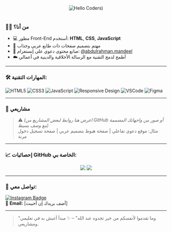 <div align="center">
  <img src="https://github.com/SP-XD/SP-XD/blob/main/images/hellocoders_rounded.gif?raw=true" href="https://github.com/Abdux1" alt="Hello Coders)" alt="Typing SVG" />
</div>

<br/>

### 👨‍💻 من أنا؟
- 💻 مطور Front-End أستخدم: **HTML**, **CSS**, **JavaScript**
- 🎨 مهتم بتصميم صفحات ذات طابع عربي وجذاب
- 📱 صانع محتوى دعوي على إنستغرام: [@abdulrahman.mandeel](https://instagram.com/abdulrahman.mandeel)
- ☁️ أطمح لدمج التقنية مع الرسالة الأخلاقية والدينية في أعمالي

---

### 🛠️ المهارات التقنية:

![HTML5](https://img.shields.io/badge/-HTML5-E34F26?style=flat&logo=html5&logoColor=white)
![CSS3](https://img.shields.io/badge/-CSS3-1572B6?style=flat&logo=css3&logoColor=white)
![JavaScript](https://img.shields.io/badge/-JavaScript-F7DF1E?style=flat&logo=javascript&logoColor=black)
![Responsive Design](https://img.shields.io/badge/-Responsive%20Design-009688?style=flat&logo=bootstrap&logoColor=white)
![VSCode](https://img.shields.io/badge/-VSCode-0078D4?style=flat&logo=visual-studio-code&logoColor=white)
![Figma](https://img.shields.io/badge/-Figma-F24E1E?style=flat&logo=figma&logoColor=white)

---

### 📌 مشاريعي

> ⚠️ *(اعرض هنا روابط لبعض المشاريع من GitHub أو صور من واجهاتك المصممة مع وصف بسيط)*  
> مثال: موقع دعوي تفاعلي | صفحة هبوط بتصميم عربي | صفحة تسجيل دخول مرنة

---

### 📈 إحصائيات GitHub الخاصة بي:

<p align="center">
  <img src="https://github-readme-stats.vercel.app/api?username=YOUR_GITHUB_USERNAME&show_icons=true&theme=tokyonight" />
  <img src="https://github-readme-stats.vercel.app/api/top-langs/?username=YOUR_GITHUB_USERNAME&layout=compact&theme=tokyonight" />
</p>

---

### 🤝 تواصل معي:

[![Instagram Badge](https://img.shields.io/badge/-Instagram-E4405F?style=flat&logo=Instagram&logoColor=white)](https://instagram.com/abdulrahman.mandeel)  
📧 **Email:** [أضف بريدك إن أحببت]

---

> "وما تقدموا لأنفسكم من خير تجدوه عند الله" – ✨ مبدأ أعيش به في تعليمي ومشاريعي.


